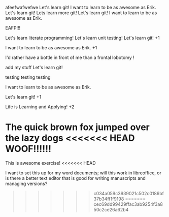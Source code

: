 
afeefwafwefwe
Let's learn git!
I want to learn to be as awesome as Erik.
Let's learn git!
Lets learn more git!
Let's learn git!
I want to learn to be as awesome as Erik.

EAFP!!!

Let's learn literate programming!
Let's learn unit testing!
Let's learn git! +1

I want to learn to be as awesome as Erik. +1

I'd rather have a bottle in front of me than a frontal lobotomy !

add my stuff
Let's learn git!

testing testing testing

I want to learn to be as awesome as Erik.

Let's learn git! +1

Life is Learning and Applying! +2

The quick brown fox jumped over the lazy dogs
<<<<<<< HEAD
WOOF!!!!!!
=======

This is awesome exercise!
<<<<<<< HEAD

I want to set this up for my word documents; will this work in libreoffice, or is there a 
better text editor that is good for writing manuscripts and managing versions?
>>>>>>> c034a059c3939021c502c0186bf37b34ff1f9198
=======
>>>>>>> cec69dd99429ffac3ab9254f3a850c2ce26a62b4
